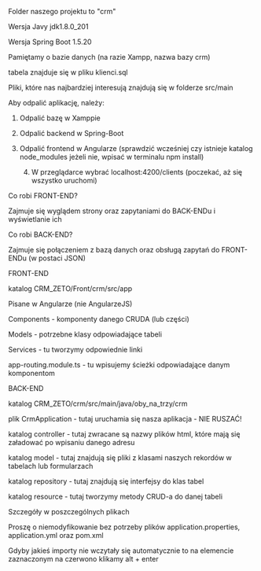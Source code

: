 Folder naszego projektu to "crm"

Wersja Javy
jdk1.8.0_201

Wersja Spring Boot 1.5.20

Pamiętamy o bazie danych (na razie Xampp, nazwa bazy crm)

tabela znajduje się w pliku klienci.sql

Pliki, które nas najbardziej interesują znajdują się w folderze src/main

Aby odpalić aplikację, należy:
1. Odpalić bazę w Xamppie

2. Odpalić backend w Spring-Boot

3. Odpalić frontend w Angularze (sprawdzić wcześniej czy istnieje katalog node_modules
	jeżeli nie, wpisać w terminalu npm install)

	4. W przeglądarce wybrać localhost:4200/clients (poczekać, aż się wszystko uruchomi)

Co robi FRONT-END?

Zajmuje się wyglądem strony oraz zapytaniami do BACK-ENDu i wyświetlanie ich

Co robi BACK-END?

Zajmuje się połączeniem z bazą danych oraz obsługą zapytań do FRONT-ENDu (w postaci JSON)

FRONT-END

katalog CRM_ZETO/Front/crm/src/app

Pisane w Angularze (nie AngularzeJS)

Components - komponenty danego CRUDA (lub części)

Models - potrzebne klasy odpowiadające tabeli

Services - tu tworzymy odpowiednie linki

app-routing.module.ts - tu wpisujemy ścieżki odpowiadające danym komponentom

BACK-END

katalog CRM_ZETO/crm/src/main/java/oby_na_trzy/crm

plik CrmApplication - tutaj uruchamia się nasza aplikacja - NIE RUSZAĆ!

katalog controller - tutaj zwracane są nazwy plików html, które mają się załadować po wpisaniu danego adresu

katalog model - tutaj znajdują się pliki z klasami naszych rekordów w tabelach lub formularzach

katalog repository - tutaj znajdują się interfejsy do klas tabel

katalog resource - tutaj tworzymy metody CRUD-a do danej tabeli

Szczegóły w poszczególnych plikach

Proszę o niemodyfikowanie bez potrzeby plików application.properties, application.yml oraz pom.xml

Gdyby jakieś importy nie wczytały się automatycznie to na elemencie zaznaczonym na czerwono klikamy alt + enter